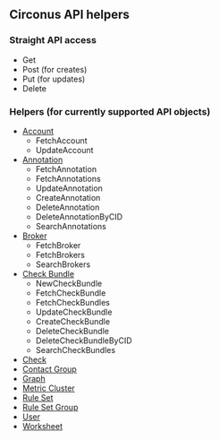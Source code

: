 ## Circonus API helpers

### Straight API access

* Get
* Post (for creates)
* Put (for updates)
* Delete

### Helpers (for currently supported API objects)

* [Account](https://login.circonus.com/resources/api/calls/account)
    * FetchAccount
    * UpdateAccount
* [Annotation](https://login.circonus.com/resources/api/calls/annotation)
    * FetchAnnotation
    * FetchAnnotations
    * UpdateAnnotation
    * CreateAnnotation
    * DeleteAnnotation
    * DeleteAnnotationByCID
    * SearchAnnotations
* [Broker](https://login.circonus.com/resources/api/calls/broker)
    * FetchBroker
    * FetchBrokers
    * SearchBrokers
* [Check Bundle](https://login.circonus.com/resources/api/calls/check_bundle)
    * NewCheckBundle
    * FetchCheckBundle
    * FetchCheckBundles
    * UpdateCheckBundle
    * CreateCheckBundle
    * DeleteCheckBundle
    * DeleteCheckBundleByCID
    * SearchCheckBundles
* [Check](https://login.circonus.com/resources/api/calls/check)
* [Contact Group](https://login.circonus.com/resources/api/calls/contact_group)
* [Graph](https://login.circonus.com/resources/api/calls/graph)
* [Metric Cluster](https://login.circonus.com/resources/api/calls/metric_cluster)
* [Rule Set](https://login.circonus.com/resources/api/calls/rule_set)
* [Rule Set Group](https://login.circonus.com/resources/api/calls/rule_set_group)
* [User](https://login.circonus.com/resources/api/calls/user)
* [Worksheet](https://login.circonus.com/resources/api/calls/worksheet)

